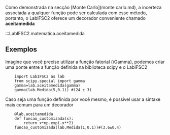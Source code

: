 Como demonstrada na secção [Monte Carlo](monte carlo.md), a incerteza
associada a qualquer função pode ser calculada com esse método, portanto, o LabIFSC2 oferece um decorador conveniente chamado
**aceitamedida**

:::LabIFSC2.matematica.aceitamedida
## Exemplos
Imagine que você precise utilizar a função fatorial \(\Gamma\),
podemos criar uma ponte entre a função definida na biblioteca
scipy e o LabIFSC2
```{.py3 title=Exemplo função gamma}
    import LabIFSC2 as lab
    from scipy.special import gamma
    gamma=lab.aceitamedida(gamma)
    gamma(lab.Medida(5,0.1)) #(24 ± 3)
```
Caso seja uma função definida por você mesmo, é possível
usar a sintaxe mais comum para um decorador
```{.py3 title=Exemplo função gamma}
    @lab.aceitamedida
    def funcao_customizada(x):
        return x*np.exp(-x**2)
    funcao_customizada(lab.Medida(1,0.1))#(3.6±0.4)
```